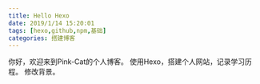 ```yaml
---
title: Hello Hexo
date: 2019/1/14 15:20:01
tags: [hexo,github,npm,基础]
categories: 搭建博客
---
```


你好，欢迎来到Pink-Cat的个人博客。
使用Hexo，搭建个人网站，记录学习历程。
修改背景。